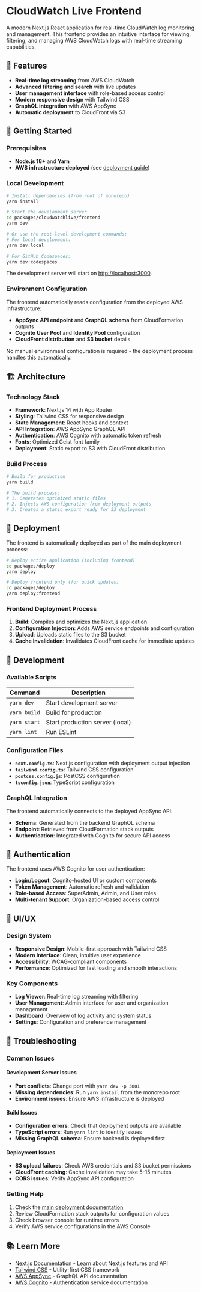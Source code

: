 # CloudWatch Live Frontend

A modern Next.js React application for real-time CloudWatch log monitoring and management. This frontend provides an intuitive interface for viewing, filtering, and managing AWS CloudWatch logs with real-time streaming capabilities.

## 🎯 Features

- **Real-time log streaming** from AWS CloudWatch
- **Advanced filtering and search** with live updates
- **User management interface** with role-based access control
- **Modern responsive design** with Tailwind CSS
- **GraphQL integration** with AWS AppSync
- **Automatic deployment** to CloudFront via S3

## 🚀 Getting Started

### Prerequisites

- **Node.js 18+** and **Yarn**
- **AWS infrastructure deployed** (see [deployment guide](../../deploy/README.md))

### Local Development

```bash
# Install dependencies (from root of monorepo)
yarn install

# Start the development server
cd packages/cloudwatchlive/frontend
yarn dev

# Or use the root-level development commands:
# For local development:
yarn dev:local

# For GitHub Codespaces:
yarn dev:codespaces
```

The development server will start on [http://localhost:3000](http://localhost:3000).

### Environment Configuration

The frontend automatically reads configuration from the deployed AWS infrastructure:

- **AppSync API endpoint** and **GraphQL schema** from CloudFormation outputs
- **Cognito User Pool** and **Identity Pool** configuration
- **CloudFront distribution** and **S3 bucket** details

No manual environment configuration is required - the deployment process handles this automatically.

## 🏗️ Architecture

### Technology Stack

- **Framework**: Next.js 14 with App Router
- **Styling**: Tailwind CSS for responsive design
- **State Management**: React hooks and context
- **API Integration**: AWS AppSync GraphQL API
- **Authentication**: AWS Cognito with automatic token refresh
- **Fonts**: Optimized Geist font family
- **Deployment**: Static export to S3 with CloudFront distribution

### Build Process

```bash
# Build for production
yarn build

# The build process:
# 1. Generates optimized static files
# 2. Injects AWS configuration from deployment outputs
# 3. Creates a static export ready for S3 deployment
```

## 🚢 Deployment

The frontend is automatically deployed as part of the main deployment process:

```bash
# Deploy entire application (including frontend)
cd packages/deploy
yarn deploy

# Deploy frontend only (for quick updates)
cd packages/deploy
yarn deploy:frontend
```

### Frontend Deployment Process

1. **Build**: Compiles and optimizes the Next.js application
2. **Configuration Injection**: Adds AWS service endpoints and configuration
3. **Upload**: Uploads static files to the S3 bucket
4. **Cache Invalidation**: Invalidates CloudFront cache for immediate updates

## 🔧 Development

### Available Scripts

| Command | Description |
|---------|-------------|
| `yarn dev` | Start development server |
| `yarn build` | Build for production |
| `yarn start` | Start production server (local) |
| `yarn lint` | Run ESLint |

### Configuration Files

- **`next.config.ts`**: Next.js configuration with deployment output injection
- **`tailwind.config.ts`**: Tailwind CSS configuration
- **`postcss.config.js`**: PostCSS configuration
- **`tsconfig.json`**: TypeScript configuration

### GraphQL Integration

The frontend automatically connects to the deployed AppSync API:

- **Schema**: Generated from the backend GraphQL schema
- **Endpoint**: Retrieved from CloudFormation stack outputs
- **Authentication**: Integrated with Cognito for secure API access

## 🔐 Authentication

The frontend uses AWS Cognito for user authentication:

- **Login/Logout**: Cognito-hosted UI or custom components
- **Token Management**: Automatic refresh and validation
- **Role-based Access**: SuperAdmin, Admin, and User roles
- **Multi-tenant Support**: Organization-based access control

## 🎨 UI/UX

### Design System

- **Responsive Design**: Mobile-first approach with Tailwind CSS
- **Modern Interface**: Clean, intuitive user experience
- **Accessibility**: WCAG-compliant components
- **Performance**: Optimized for fast loading and smooth interactions

### Key Components

- **Log Viewer**: Real-time log streaming with filtering
- **User Management**: Admin interface for user and organization management
- **Dashboard**: Overview of log activity and system status
- **Settings**: Configuration and preference management

## 🐛 Troubleshooting

### Common Issues

#### Development Server Issues
- **Port conflicts**: Change port with `yarn dev -p 3001`
- **Missing dependencies**: Run `yarn install` from the monorepo root
- **Environment issues**: Ensure AWS infrastructure is deployed

#### Build Issues
- **Configuration errors**: Check that deployment outputs are available
- **TypeScript errors**: Run `yarn lint` to identify issues
- **Missing GraphQL schema**: Ensure backend is deployed first

#### Deployment Issues
- **S3 upload failures**: Check AWS credentials and S3 bucket permissions
- **CloudFront caching**: Cache invalidation may take 5-15 minutes
- **CORS issues**: Verify AppSync API configuration

### Getting Help

1. Check the [main deployment documentation](../../deploy/README.md)
2. Review CloudFormation stack outputs for configuration values
3. Check browser console for runtime errors
4. Verify AWS service configurations in the AWS Console

## 📚 Learn More

- [Next.js Documentation](https://nextjs.org/docs) - Learn about Next.js features and API
- [Tailwind CSS](https://tailwindcss.com/docs) - Utility-first CSS framework
- [AWS AppSync](https://docs.aws.amazon.com/appsync/) - GraphQL API documentation
- [AWS Cognito](https://docs.aws.amazon.com/cognito/) - Authentication service documentation
